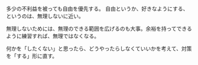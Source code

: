 多少の不利益を被っても自由を優先する。
自由というか、好きなようにする、というのは、無理しないに近い。

無理しないためには、無理のできる範囲を広げるのも大事。余裕を持ってできるように練習すれば、無理ではなくなる。

何かを「したくない」と思ったら、どうやったらしなくていいかを考えて、対策を「する」形に直す。
